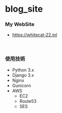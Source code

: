 # blog_site

### My WebSite

- https://whitecat-22.ml

　

### 使用技術

- Python 3.x
- Django 3.x
- Nginx
- Gunicorn
- AWS
  - EC2
  - Route53
  - SES
